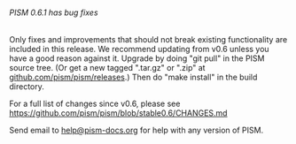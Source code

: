 ###### PISM 0.6.1 has bug fixes

Only fixes and improvements that should not break existing functionality
are included in this release. We recommend updating from v0.6 unless you
have a good reason against it. Upgrade by doing \"git pull\" in the PISM
source tree. (Or get a new tagged \".tar.gz\" or \".zip\" at
[github.com/pism/pism/releases](https://github.com/pism/pism/releases).)
Then do \"make install\" in the build directory.

For a full list of changes since v0.6, please see
<https://github.com/pism/pism/blob/stable0.6/CHANGES.md>

Send email to [help\@pism-docs.org](help@pism-docs.org) for
help with any version of PISM.
